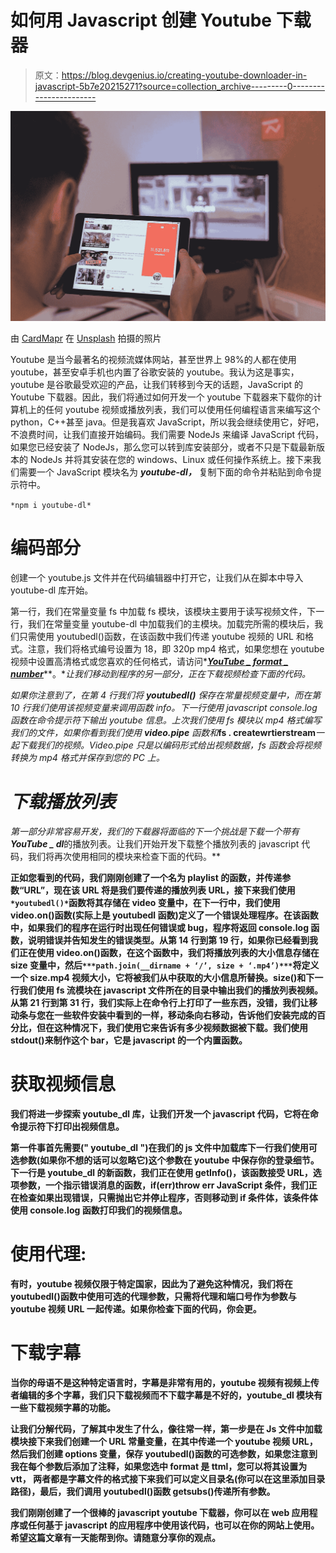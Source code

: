 # 如何用 Javascript 创建 Youtube 下载器

> 原文：<https://blog.devgenius.io/creating-youtube-downloader-in-javascript-5b7e20215271?source=collection_archive---------0----------------------->

![](img/19a7b5633214b1853c05b20528fa6c2a.png)

由 [CardMapr](https://unsplash.com/@cardmapr?utm_source=medium&utm_medium=referral) 在 [Unsplash](https://unsplash.com?utm_source=medium&utm_medium=referral) 拍摄的照片

Youtube 是当今最著名的视频流媒体网站，甚至世界上 98%的人都在使用 youtube，甚至安卓手机也内置了谷歌安装的 youtube。我认为这是事实，youtube 是谷歌最受欢迎的产品，让我们转移到今天的话题，JavaScript 的 Youtube 下载器。因此，我们将通过如何开发一个 youtube 下载器来下载你的计算机上的任何 youtube 视频或播放列表，我们可以使用任何编程语言来编写这个 python，C++甚至 java。但是我喜欢 JavaScript，所以我会继续使用它，好吧，不浪费时间，让我们直接开始编码。我们需要 NodeJs 来编译 JavaScript 代码，如果您已经安装了 NodeJs，那么您可以转到库安装部分，或者不只是下载最新版本的 NodeJs 并将其安装在您的 windows、Linux 或任何操作系统上。接下来我们需要一个 JavaScript 模块名为 ***youtube-dl，*** 复制下面的命令并粘贴到命令提示符中。

`*npm i youtube-dl*`

# **编码部分**

创建一个 youtube.js 文件并在代码编辑器中打开它，让我们从在脚本中导入 youtube-dl 库开始。

第一行，我们在常量变量 fs 中加载 fs 模块，该模块主要用于读写视频文件，下一行，我们在常量变量 youtube-dl 中加载我们的主模块。加载完所需的模块后，我们只需使用 youtubedl()函数，在该函数中我们传递 youtube 视频的 URL 和格式。注意，我们将格式编号设置为 18，即 320p mp4 格式，如果您想在 youtube 视频中设置高清格式或您喜欢的任何格式，请访问*[***YouTube _ format _ number***](https://gist.github.com/sidneys/7095afe4da4ae58694d128b1034e01e2)**。**让我们移动到程序的另一部分，正在下载视频检查下面的代码。*

*如果你注意到了，在第 4 行我们将 ***youtubedl()*** 保存在常量视频变量中，而在第 10 行我们使用该视频变量来调用函数 info。下一行使用 javascript console.log 函数在命令提示符下输出 youtube 信息。上次我们使用 fs 模块以 mp4 格式编写我们的文件，如果你看到我们使用 ***video.pipe*** 函数和***fs . createwrtierstream***一起下载我们的视频。Video.pipe 只是以编码形式给出视频数据，fs 函数会将视频转换为 mp4 格式并保存到您的 PC 上。*

# *下载播放列表*

*第一部分非常容易开发，我们的下载器将面临的下一个挑战是下载一个带有****YouTube _ dl***的播放列表。让我们开始开发下载整个播放列表的 javascript 代码，我们将再次使用相同的模块来检查下面的代码。**

**正如您看到的代码，我们刚刚创建了一个名为 playlist 的函数，并传递参数“URL”，现在该 URL 将是我们要传递的播放列表 URL，接下来我们使用`*youtubedl()*`函数将其存储在 video 变量中，在下一行中，我们使用 video.on()函数(实际上是 youtubedl 函数)定义了一个错误处理程序。在该函数中，如果我们的程序在运行时出现任何错误或 bug，程序将返回 console.log 函数，说明错误并告知发生的错误类型。从第 14 行到第 19 行，如果你已经看到我们正在使用 video.on()函数，在这个函数中，我们将播放列表的大小信息存储在 size 变量中，然后`***path.join(__dirname + ‘/’, size + ‘.mp4’)***`将定义一个 size.mp4 视频大小，它将被我们从中获取的大小信息所替换。size()和下一行我们使用 fs 流模块在 javascript 文件所在的目录中输出我们的播放列表视频。从第 21 行到第 31 行，我们实际上在命令行上打印了一些东西，没错，我们让移动条与您在一些软件安装中看到的一样，移动条向右移动，告诉他们安装完成的百分比，但在这种情况下，我们使用它来告诉有多少视频数据被下载。我们使用 stdout()来制作这个 bar，它是 javascript 的一个内置函数。**

# ****获取视频信息****

**我们将进一步探索 youtube_dl 库，让我们开发一个 javascript 代码，它将在命令提示符下打印出视频信息。**

**第一件事首先需要(" youtube_dl ")在我们的 js 文件中加载库下一行我们使用可选参数(如果你不想的话可以忽略它)这个参数在 youtube 中保存你的登录细节。下一行是 youtube_dl 的新函数，我们正在使用 getInfo()，该函数接受 URL，选项参数，一个指示错误消息的函数，if(err)throw err JavaScript 条件，我们正在检查如果出现错误，只需抛出它并停止程序，否则移动到 if 条件体，该条件体使用 console.log 函数打印我们的视频信息。**

# ****使用代理:****

**有时，youtube 视频仅限于特定国家，因此为了避免这种情况，我们将在 youtubedl()函数中使用可选的代理参数，只需将代理和端口号作为参数与 youtube 视频 URL 一起传递。如果你检查下面的代码，你会更。**

# **下载字幕**

**当你的母语不是这种特定语言时，字幕是非常有用的，youtube 视频有视频上传者编辑的多个字幕，我们只下载视频而不下载字幕是不好的，youtube_dl 模块有一些下载视频字幕的功能。**

**让我们分解代码，了解其中发生了什么，像往常一样，第一步是在 Js 文件中加载模块接下来我们创建一个 URL 常量变量，在其中传递一个 youtube 视频 URL，然后我们创建 options 变量，保存 youtubedl()函数的可选参数，如果您注意到我在每个参数后添加了注释，如果您选中 format 是 ttml，您可以将其设置为 vtt， 两者都是字幕文件的格式接下来我们可以定义目录名(你可以在这里添加目录路径)，最后，我们调用 youtubedl()函数 getsubs()传递所有参数。**

**我们刚刚创建了一个很棒的 javascript youtube 下载器，你可以在 web 应用程序或任何基于 javascript 的应用程序中使用该代码，也可以在你的网站上使用。希望这篇文章有一天能帮到你。请随意分享你的观点。**